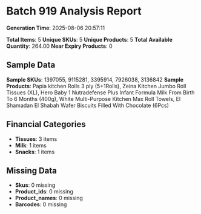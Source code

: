# Batch 919 Analysis Report

**Generation Time**: 2025-08-06 20:57:11

**Total Items**: 5
**Unique SKUs**: 5
**Unique Products**: 5
**Total Available Quantity**: 264.00
**Near Expiry Products**: 0

## Sample Data
**Sample SKUs**: 1397055, 9115281, 3395914, 7926038, 3136842
**Sample Products**: Papia kitchen Rolls 3 ply (5+1Rolls), Zeina Kitchen Jumbo Roll Tissues (XL), Hero Baby 1 Nutradefense Plus Infant Formula Milk From Birth To 6 Months (400g), White Multi-Purpose Kitchen Max Roll Towels, El Shamadan El Shabah Wafer Biscuits Filled With Chocolate (6Pcs)

## Financial Categories
- **Tissues**: 3 items
- **Milk**: 1 items
- **Snacks**: 1 items

## Missing Data
- **Skus**: 0 missing
- **Product_ids**: 0 missing
- **Product_names**: 0 missing
- **Barcodes**: 0 missing
